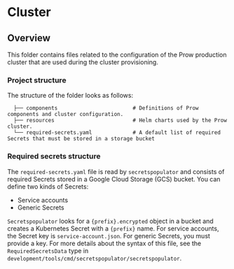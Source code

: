 # Cluster

## Overview

This folder contains files related to the configuration of the Prow production cluster that are used during the cluster provisioning.

### Project structure

<!-- Update the folder structure each time you modify it. -->

The structure of the folder looks as follows:

```
  ├── components                        # Definitions of Prow components and cluster configuration.
  ├── resources                         # Helm charts used by the Prow cluster.
  └── required-secrets.yaml             # A default list of required Secrets that must be stored in a storage bucket
```

### Required secrets structure
The `required-secrets.yaml` file is read by `secretspopulator` and consists of required Secrets stored in a Google Cloud Storage (GCS) bucket.
You can define two kinds of Secrets:
- Service accounts
- Generic Secrets

`Secretspopulator` looks for a `{prefix}.encrypted` object in a bucket and creates a Kubernetes Secret with a `{prefix}` name.
For service accounts, the Secret key is `service-account.json`. For generic Secrets, you must provide a key.
For more details about the syntax of this file, see the `RequiredSecretsData` type in `development/tools/cmd/secretspopulator/secretspopulator`.
